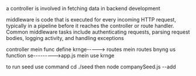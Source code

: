  a controller is involved in fetching data in backend development

 middleware is code that is executed for every incoming HTTP request, typically in a pipeline before it reaches the controller or route handler.
Common middleware tasks include authenticating requests, parsing request bodies, logging activity, and handling exceptions







controller mein func define krnge-----> routes mein routes bnyng us function se--------->app.js mein use krnge

to run seed use command cd ./seed then node companySeed.js --add